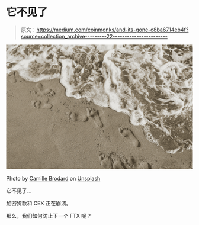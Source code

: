 # 它不见了

> 原文：<https://medium.com/coinmonks/and-its-gone-c8ba6714eb4f?source=collection_archive---------22----------------------->

![](img/0a2a7fa9ea154b20065efdff1bf90bc1.png)

Photo by [Camille Brodard](https://unsplash.com/@kmile_ch?utm_source=medium&utm_medium=referral) on [Unsplash](https://unsplash.com?utm_source=medium&utm_medium=referral)

它不见了…

加密贷款和 CEX 正在崩溃。

那么，我们如何防止下一个 FTX 呢？